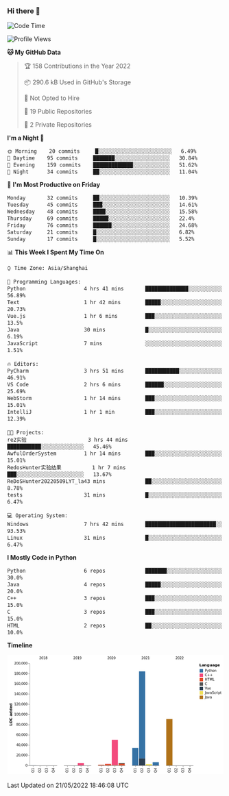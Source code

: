 ### Hi there 👋

<!--START_SECTION:waka-->
![Code Time](http://img.shields.io/badge/Code%20Time-0%20secs-blue)

![Profile Views](http://img.shields.io/badge/Profile%20Views-0-blue)

**🐱 My GitHub Data** 

> 🏆 158 Contributions in the Year 2022
 > 
> 📦 290.6 kB Used in GitHub's Storage 
 > 
> 🚫 Not Opted to Hire
 > 
> 📜 19 Public Repositories 
 > 
> 🔑 2 Private Repositories  
 > 
**I'm a Night 🦉** 

```text
🌞 Morning    20 commits     █░░░░░░░░░░░░░░░░░░░░░░░░   6.49% 
🌆 Daytime    95 commits     ███████░░░░░░░░░░░░░░░░░░   30.84% 
🌃 Evening    159 commits    █████████████░░░░░░░░░░░░   51.62% 
🌙 Night      34 commits     ██░░░░░░░░░░░░░░░░░░░░░░░   11.04%

```
📅 **I'm Most Productive on Friday** 

```text
Monday       32 commits     ██░░░░░░░░░░░░░░░░░░░░░░░   10.39% 
Tuesday      45 commits     ███░░░░░░░░░░░░░░░░░░░░░░   14.61% 
Wednesday    48 commits     ████░░░░░░░░░░░░░░░░░░░░░   15.58% 
Thursday     69 commits     █████░░░░░░░░░░░░░░░░░░░░   22.4% 
Friday       76 commits     ██████░░░░░░░░░░░░░░░░░░░   24.68% 
Saturday     21 commits     █░░░░░░░░░░░░░░░░░░░░░░░░   6.82% 
Sunday       17 commits     █░░░░░░░░░░░░░░░░░░░░░░░░   5.52%

```


📊 **This Week I Spent My Time On** 

```text
⌚︎ Time Zone: Asia/Shanghai

💬 Programming Languages: 
Python                   4 hrs 41 mins       ██████████████░░░░░░░░░░░   56.89% 
Text                     1 hr 42 mins        █████░░░░░░░░░░░░░░░░░░░░   20.73% 
Vue.js                   1 hr 6 mins         ███░░░░░░░░░░░░░░░░░░░░░░   13.5% 
Java                     30 mins             █░░░░░░░░░░░░░░░░░░░░░░░░   6.19% 
JavaScript               7 mins              ░░░░░░░░░░░░░░░░░░░░░░░░░   1.51%

🔥 Editors: 
PyCharm                  3 hrs 51 mins       ███████████░░░░░░░░░░░░░░   46.91% 
VS Code                  2 hrs 6 mins        ██████░░░░░░░░░░░░░░░░░░░   25.69% 
WebStorm                 1 hr 14 mins        ███░░░░░░░░░░░░░░░░░░░░░░   15.01% 
IntelliJ                 1 hr 1 min          ███░░░░░░░░░░░░░░░░░░░░░░   12.39%

🐱‍💻 Projects: 
re2实验                    3 hrs 44 mins       ███████████░░░░░░░░░░░░░░   45.46% 
AwfulOrderSystem         1 hr 14 mins        ███░░░░░░░░░░░░░░░░░░░░░░   15.01% 
RedosHunter实验结果          1 hr 7 mins         ███░░░░░░░░░░░░░░░░░░░░░░   13.67% 
ReDoSHunter20220509LYT_la43 mins             ██░░░░░░░░░░░░░░░░░░░░░░░   8.78% 
tests                    31 mins             █░░░░░░░░░░░░░░░░░░░░░░░░   6.47%

💻 Operating System: 
Windows                  7 hrs 42 mins       ███████████████████████░░   93.53% 
Linux                    31 mins             █░░░░░░░░░░░░░░░░░░░░░░░░   6.47%

```

**I Mostly Code in Python** 

```text
Python                   6 repos             ███████░░░░░░░░░░░░░░░░░░   30.0% 
Java                     4 repos             █████░░░░░░░░░░░░░░░░░░░░   20.0% 
C++                      3 repos             ███░░░░░░░░░░░░░░░░░░░░░░   15.0% 
C                        3 repos             ███░░░░░░░░░░░░░░░░░░░░░░   15.0% 
HTML                     2 repos             ██░░░░░░░░░░░░░░░░░░░░░░░   10.0%

```


**Timeline**

![Chart not found](https://raw.githubusercontent.com/SuperMaxine/SuperMaxine/main/charts/bar_graph.png) 


 Last Updated on 21/05/2022 18:46:08 UTC
<!--END_SECTION:waka-->

<!--
**SuperMaxine/SuperMaxine** is a ✨ _special_ ✨ repository because its `README.md` (this file) appears on your GitHub profile.

Here are some ideas to get you started:

- 🔭 I’m currently working on ...
- 🌱 I’m currently learning ...
- 👯 I’m looking to collaborate on ...
- 🤔 I’m looking for help with ...
- 💬 Ask me about ...
- 📫 How to reach me: ...
- 😄 Pronouns: ...
- ⚡ Fun fact: ...
-->

